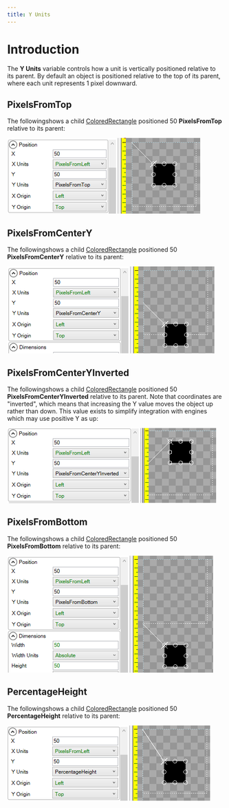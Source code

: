 ```yaml
---
title: Y Units
---
```


# Introduction

The **Y Units** variable controls how a unit is vertically positioned relative to its parent. By default an object is positioned relative to the top of its parent, where each unit represents 1 pixel downward.

## PixelsFromTop

The followingshows a child [ColoredRectangle](https://github.com/vchelaru/Gum/tree/8c293a405185cca0e819b810220de684b436daf9/docs/Gum%20Elements/General%20Properties/ColoredRectangle/README.md) positioned 50 **PixelsFromTop** relative to its parent:

![](../../.gitbook/assets/PixelsFromTopGum.png)

## PixelsFromCenterY

The followingshows a child [ColoredRectangle](https://github.com/vchelaru/Gum/tree/8c293a405185cca0e819b810220de684b436daf9/docs/Gum%20Elements/General%20Properties/ColoredRectangle/README.md) positioned 50 **PixelsFromCenterY** relative to its parent:

![](../../.gitbook/assets/PixelsFromCenterYGum.png)

## PixelsFromCenterYInverted

The followingshows a child [ColoredRectangle](https://github.com/vchelaru/Gum/tree/8c293a405185cca0e819b810220de684b436daf9/docs/Gum%20Elements/General%20Properties/ColoredRectangle/README.md) positioned 50 **PixelsFromCenterYInverted** relative to its parent. Note that coordinates are "inverted", which means that increasing the Y value moves the object up rather than down. This value exists to simplify integration with engines which may use positive Y as up:

![](../../.gitbook/assets/PixelsFromCenterYInvertedGum.png)

## PixelsFromBottom

The followingshows a child [ColoredRectangle](https://github.com/vchelaru/Gum/tree/8c293a405185cca0e819b810220de684b436daf9/docs/Gum%20Elements/General%20Properties/ColoredRectangle/README.md) positioned 50 **PixelsFromBottom** relative to its parent:

![](../../.gitbook/assets/PixelsFromBottomGum.png)

## PercentageHeight

The followingshows a child [ColoredRectangle](https://github.com/vchelaru/Gum/tree/8c293a405185cca0e819b810220de684b436daf9/docs/Gum%20Elements/General%20Properties/ColoredRectangle/README.md) positioned 50 **PercentageHeight** relative to its parent:

![](../../.gitbook/assets/PercentageHeightGum.png)

